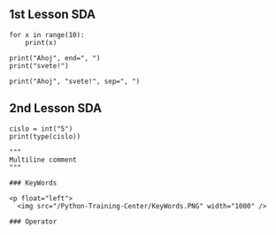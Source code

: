 ## 1st Lesson SDA

```Py
for x in range(10):
    print(x)
```

```Py
print("Ahoj", end=", ")
print("svete!")

print("Ahoj", "svete!", sep=", ")
```

## 2nd Lesson SDA

```Py
cislo = int("5")
print(type(cislo))

"""
Multiline comment
"""

### KeyWords

<p float="left">
  <img src="/Python-Training-Center/KeyWords.PNG" width="1000" />
  
### Operator

```
